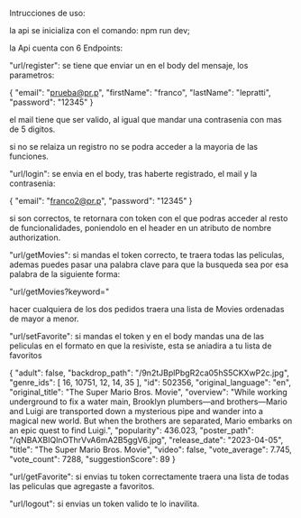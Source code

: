 Intrucciones de uso:

la api se inicializa con el comando: npm run dev;

la Api cuenta con 6 Endpoints:

"url/register": se tiene que enviar un en el body del mensaje, los parametros:

  {
      "email": "prueba@pr.p",
      "firstName": "franco",
      "lastName": "lepratti",
      "password":  "12345"
  }
  
  el mail tiene que ser valido, al igual que mandar una contrasenia con mas de 5 digitos.
  
  si no se relaiza un registro no se podra acceder a la mayoria de las funciones.

"url/login": se envia en el body, tras haberte registrado, el mail y la contrasenia:

  {
      "email": "franco2@pr.p",
      "password":  "12345"
  }
  
  si son correctos, te retornara con token con el que podras acceder al resto de funcionalidades,
  poniendolo en el header en un atributo de nombre authorization.

"url/getMovies": si mandas el token correcto, te traera todas las peliculas, 
  ademas puedes pasar una palabra clave para que la busqueda sea por esa palabra de la siguiente forma:
  
  "url/getMovies?keyword=<palabra clave>"
  
  hacer cualquiera de los dos pedidos traera una lista de Movies ordenadas de mayor a menor.

"url/setFavorite": si mandas el token y en el body mandas una de las peliculas en el formato en que la resiviste, esta se aniadira a tu lista de favoritos
  
  {
      "adult": false,
      "backdrop_path": "/9n2tJBplPbgR2ca05hS5CKXwP2c.jpg",
      "genre_ids": [
          16,
          10751,
          12,
          14,
          35
      ],
      "id": 502356,
      "original_language": "en",
      "original_title": "The Super Mario Bros. Movie",
      "overview": "While working underground to fix a water main, Brooklyn plumbers—and brothers—Mario and Luigi are transported down a mysterious pipe and wander into a magical new world. But when the brothers are separated, Mario embarks on an epic quest to find Luigi.",
      "popularity": 436.023,
      "poster_path": "/qNBAXBIQlnOThrVvA6mA2B5ggV6.jpg",
      "release_date": "2023-04-05",
      "title": "The Super Mario Bros. Movie",
      "video": false,
      "vote_average": 7.745,
      "vote_count": 7288,
      "suggestionScore": 89
  }

"url/getFavorite": si envias tu token correctamente traera una lista de todas las peliculas que agregaste a favoritos.

"url/logout": si envias un token valido te lo inavilita.








